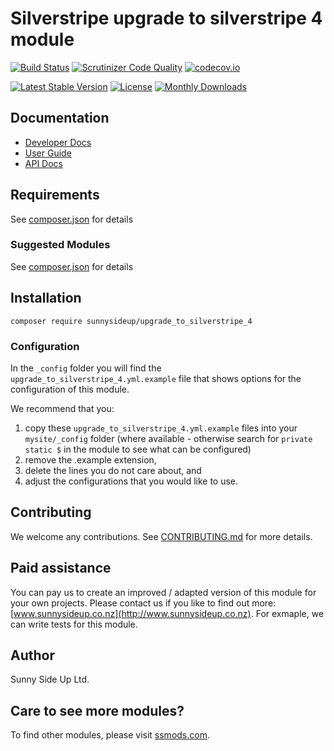 # Silverstripe upgrade to silverstripe 4 module
[![Build Status](https://travis-ci.org/sunnysideup/silverstripe-upgrade_to_silverstripe_4.svg?branch=master)](https://travis-ci.org/sunnysideup/silverstripe-upgrade_to_silverstripe_4)
[![Scrutinizer Code Quality](https://scrutinizer-ci.com/g/sunnysideup/silverstripe-upgrade_to_silverstripe_4/badges/quality-score.png?b=master)](https://scrutinizer-ci.com/g/sunnysideup/silverstripe-upgrade_to_silverstripe_4/?branch=master)
[![codecov.io](https://codecov.io/github/sunnysideup/silverstripe-upgrade_to_silverstripe_4/coverage.svg?branch=master)](https://codecov.io/github/sunnysideup/silverstripe-upgrade_to_silverstripe_4?branch=master)

[![Latest Stable Version](https://poser.pugx.org/sunnysideup/upgrade_to_silverstripe_4/version)](https://packagist.org/packages/sunnysideup/upgrade_to_silverstripe_4)
[![License](https://poser.pugx.org/sunnysideup/upgrade_to_silverstripe_4/license)](https://packagist.org/packages/sunnysideup/upgrade_to_silverstripe_4)
[![Monthly Downloads](https://poser.pugx.org/sunnysideup/upgrade_to_silverstripe_4/d/monthly)](https://packagist.org/packages/sunnysideup/upgrade_to_silverstripe_4)


## Documentation



 * [Developer Docs](docs/en/INDEX.md)
 * [User Guide](docs/en/userguide.md)
 * [API Docs](http://docs.ssmods.com/sunnysideup/upgrade_to_silverstripe_4/classes.xhtml)


## Requirements



See [composer.json](composer.json) for details


### Suggested Modules



See [composer.json](composer.json) for details


## Installation


```
composer require sunnysideup/upgrade_to_silverstripe_4
```

### Configuration



In the `_config` folder you will find the `upgrade_to_silverstripe_4.yml.example`
file that shows options for the configuration of this module.

We recommend that you:

  1. copy these `upgrade_to_silverstripe_4.yml.example` files into your
`mysite/_config` folder (where available - otherwise search for `private static $` in the module to see what can be configured)
  2. remove the .example extension,
  3. delete the lines you do not care about, and
  4. adjust the configurations that you would like to use.


## Contributing



We welcome any contributions. See [CONTRIBUTING.md](CONTRIBUTING.md) for more details.

## Paid assistance



You can pay us to create an improved / adapted version of this module for your own projects.  Please contact us if you like to find out more: [www.sunnysideup.co.nz](http://www.sunnysideup.co.nz).  For exmaple, we can write tests for this module.  

## Author



Sunny Side Up Ltd.


## Care to see more modules?

To find other modules, please visit [ssmods.com](http://ssmods.com/).
